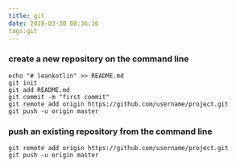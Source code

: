 ```yaml
---
title: git
date: 2018-03-30 08:36:16
tags:git
---
```


### create a new repository on the command line

```shell
echo "# leankotlin" >> README.md
git init
git add README.md
git commit -m "first commit"
git remote add origin https://github.com/username/project.git
git push -u origin master
```

### push an existing repository from the command line

```shell
git remote add origin https://github.com/username/project.git
git push -u origin master
```

